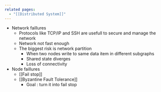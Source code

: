 ```yaml
---
related pages:
  - "[[Distributed System]]"
---
```

- Network faillures
	- Protocols like TCP/IP and SSH are usefull to secure and manage the network
	- Network not fast enough
	- The biggest risk is network partition
		- When two nodes write to same data item in different subgraphs
		- Shared state diverges
		- Loss of connectivity
- Node faillures
	- [[Fail stop]]
	- [[Byzantine Fault Tolerance]]
		- Goal : turn it into fail stop
